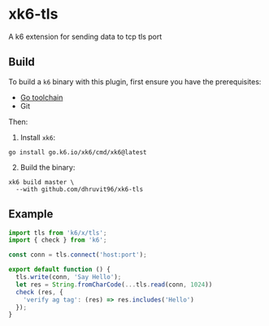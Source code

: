 # xk6-tls

A k6 extension for sending data to tcp tls port

## Build

To build a `k6` binary with this plugin, first ensure you have the prerequisites:

- [Go toolchain](https://go101.org/article/go-toolchain.html)
- Git

Then:

1. Install `xk6`:

  ```shell
  go install go.k6.io/xk6/cmd/xk6@latest
  ```

2. Build the binary:

  ```shell
  xk6 build master \
    --with github.com/dhruvit96/xk6-tls
  ```

## Example

```javascript
import tls from 'k6/x/tls';
import { check } from 'k6';

const conn = tls.connect('host:port');

export default function () {
  tls.write(conn, 'Say Hello');
  let res = String.fromCharCode(...tls.read(conn, 1024))
  check (res, {
    'verify ag tag': (res) => res.includes('Hello')
  });
}
```

